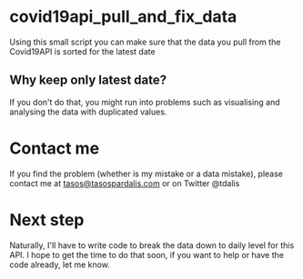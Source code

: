 # covid19api_pull_and_fix_data
Using this small script you can make sure that the data you pull from the Covid19API is sorted for the latest date

## Why keep only latest date?
If you don't do that, you might run into problems such as visualising and analysing the data with duplicated values.

# Contact me
If you find the problem (whether is my mistake or a data mistake), please contact me at tasos@tasospardalis.com or on Twitter @tdalis

# Next step
Naturally, I'll have to write code to break the data down to daily level for this API. I hope to get the time to do that soon, if you want to help or have the code already, let me know.
